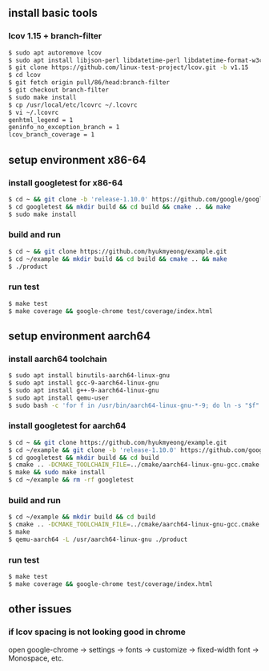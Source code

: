 ## install basic tools

### lcov 1.15 + branch-filter
```bash
$ sudo apt autoremove lcov
$ sudo apt install libjson-perl libdatetime-perl libdatetime-format-w3cdtf-perl
$ git clone https://github.com/linux-test-project/lcov.git -b v1.15
$ cd lcov
$ git fetch origin pull/86/head:branch-filter
$ git checkout branch-filter
$ sudo make install
$ cp /usr/local/etc/lcovrc ~/.lcovrc
$ vi ~/.lcovrc
genhtml_legend = 1
geninfo_no_exception_branch = 1
lcov_branch_coverage = 1
```

## setup environment x86-64

### install googletest for x86-64
```bash
$ cd ~ && git clone -b 'release-1.10.0' https://github.com/google/googletest.git
$ cd googletest && mkdir build && cd build && cmake .. && make
$ sudo make install
```

### build and run
```bash
$ cd ~ && git clone https://github.com/hyukmyeong/example.git
$ cd ~/example && mkdir build && cd build && cmake .. && make
$ ./product
```

### run test
```bash
$ make test
$ make coverage && google-chrome test/coverage/index.html
```

## setup environment aarch64

### install aarch64 toolchain
```bash
$ sudo apt install binutils-aarch64-linux-gnu
$ sudo apt install gcc-9-aarch64-linux-gnu
$ sudo apt install g++-9-aarch64-linux-gnu
$ sudo apt install qemu-user
$ sudo bash -c 'for f in /usr/bin/aarch64-linux-gnu-*-9; do ln -s "$f" "$(echo "$f" | sed s/-9//)"; done'
```

### install googletest for aarch64
```bash
$ cd ~ && git clone https://github.com/hyukmyeong/example.git
$ cd ~/example && git clone -b 'release-1.10.0' https://github.com/google/googletest.git
$ cd googletest && mkdir build && cd build
$ cmake .. -DCMAKE_TOOLCHAIN_FILE=../cmake/aarch64-linux-gnu-gcc.cmake -DCMAKE_INSTALL_PREFIX=/usr/aarch64-linux-gnu
$ make && sudo make install
$ cd ~/example && rm -rf googletest
```

### build and run
```bash
$ cd ~/example && mkdir build && cd build
$ cmake .. -DCMAKE_TOOLCHAIN_FILE=../cmake/aarch64-linux-gnu-gcc.cmake
$ make
$ qemu-aarch64 -L /usr/aarch64-linux-gnu ./product
```

### run test
```bash
$ make test
$ make coverage && google-chrome test/coverage/index.html
```

## other issues

### if lcov spacing is not looking good in chrome
open google-chrome -> settings -> fonts -> customize -> fixed-width font -> Monospace, etc.
